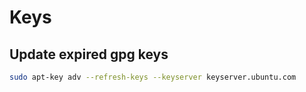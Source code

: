 # Keys

## Update expired gpg keys

``` bash
sudo apt-key adv --refresh-keys --keyserver keyserver.ubuntu.com
```
